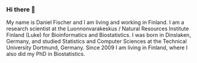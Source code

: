 ### Hi there 👋

My name is Daniel Fischer and I am living and working in Finland. I am a research scientist at the Luonnonvarakeskus / Natural Resources Institute Finland (Luke) for Bioinformatics and Biostatistics. I was born in Dinslaken, Germany, and studied Statistics and Computer Sciences at the Technical University Dortmund, Germany. Since 2009 I am living in Finland, where I also did my PhD in Biostatistics. 

<!--
**fischuu/fischuu** is a ✨ _special_ ✨ repository because its `README.md` (this file) appears on your GitHub profile.

Here are some ideas to get you started:

- 🔭 I’m currently working on ...
- 🌱 I’m currently learning ...
- 👯 I’m looking to collaborate on ...
- 🤔 I’m looking for help with ...
- 💬 Ask me about ...
- 📫 How to reach me: ...
- 😄 Pronouns: ...
- ⚡ Fun fact: ...
-->

